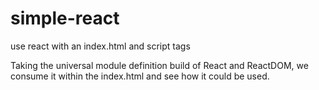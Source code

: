 # simple-react

use react with an index.html and script tags

Taking the universal module definition build of React and ReactDOM, we consume it within the index.html and see how it could be used.
